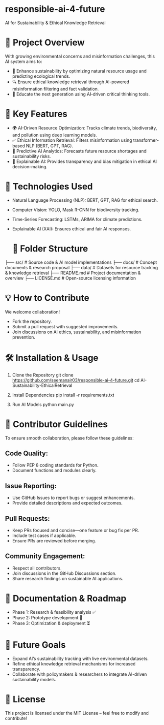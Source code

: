 # responsible-ai-4-future
AI for Sustainability &amp; Ethical Knowledge Retrieval

# 📌 Project Overview
With growing environmental concerns and misinformation challenges, this AI system aims to:
- 🌱 Enhance sustainability by optimizing natural resource usage and predicting ecological trends.
- 🔍 Ensure ethical knowledge retrieval through AI-powered misinformation filtering and fact validation.
- 🧠 Educate the next generation using AI-driven critical thinking tools.

# 🚀 Key Features
- 🌍 AI-Driven Resource Optimization: Tracks climate trends, biodiversity, and pollution using deep learning models.
- ✅ Ethical Information Retrieval: Filters misinformation using transformer-based NLP (BERT, GPT, RAG).
- 🔬 Predictive AI Analytics: Forecasts future resource shortages and sustainability risks.
- 📖 Explainable AI: Provides transparency and bias mitigation in ethical AI decision-making.

# 🔧 Technologies Used
- Natural Language Processing (NLP): BERT, GPT, RAG for ethical search.
- Computer Vision: YOLO, Mask R-CNN for biodiversity tracking.
- Time-Series Forecasting: LSTMs, ARIMA for climate predictions.
- Explainable AI (XAI): Ensures ethical and fair AI responses.

   # 📂 Folder Structure
├── src/                 # Source code & AI model implementations
├── docs/                # Concept documents & research proposal
├── data/                # Datasets for resource tracking & knowledge retrieval
├── README.md            # Project documentation & overview
├── LICENSE.md           # Open-source licensing information

# 💡 How to Contribute
We welcome collaboration!
- Fork the repository.
- Submit a pull request with suggested improvements.
- Join discussions on AI ethics, sustainability, and misinformation prevention.

# 🛠 Installation & Usage
1. Clone the Repository
git clone https://github.com/seemanair03/responsible-ai-4-future.git
cd AI-Sustainability-EthicalRetrieval

2. Install Dependencies
pip install -r requirements.txt

3. Run AI Models
python main.py

# 📝 Contributor Guidelines
To ensure smooth collaboration, please follow these guidelines:
## Code Quality:
- Follow PEP 8 coding standards for Python.
- Document functions and modules clearly.
## Issue Reporting:
- Use GitHub Issues to report bugs or suggest enhancements.
- Provide detailed descriptions and expected outcomes.
## Pull Requests:
- Keep PRs focused and concise—one feature or bug fix per PR.
- Include test cases if applicable.
- Ensure PRs are reviewed before merging.
## Community Engagement:
- Respect all contributors.
- Join discussions in the GitHub Discussions section.
- Share research findings on sustainable AI applications.


# 📖 Documentation & Roadmap
- Phase 1: Research & feasibility analysis ✅
- Phase 2: Prototype development 🔄
- Phase 3: Optimization & deployment ⏳

# 🎯 Future Goals
- Expand AI’s sustainability tracking with live environmental datasets.
- Refine ethical knowledge retrieval mechanisms for increased transparency.
- Collaborate with policymakers & researchers to integrate AI-driven sustainability models.

# 📝 License
This project is licensed under the MIT License – feel free to modify and contribute!


